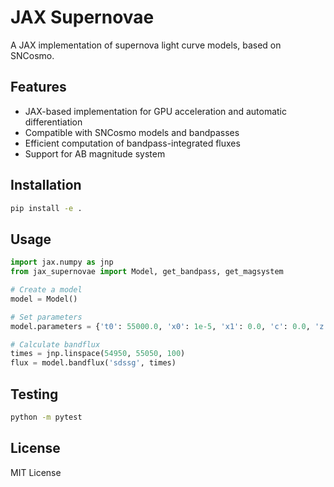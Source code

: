 # JAX Supernovae

A JAX implementation of supernova light curve models, based on SNCosmo.

## Features
- JAX-based implementation for GPU acceleration and automatic differentiation
- Compatible with SNCosmo models and bandpasses
- Efficient computation of bandpass-integrated fluxes
- Support for AB magnitude system

## Installation
```bash
pip install -e .
```

## Usage
```python
import jax.numpy as jnp
from jax_supernovae import Model, get_bandpass, get_magsystem

# Create a model
model = Model()

# Set parameters
model.parameters = {'t0': 55000.0, 'x0': 1e-5, 'x1': 0.0, 'c': 0.0, 'z': 0.5}

# Calculate bandflux
times = jnp.linspace(54950, 55050, 100)
flux = model.bandflux('sdssg', times)
```

## Testing
```bash
python -m pytest
```

## License
MIT License 
